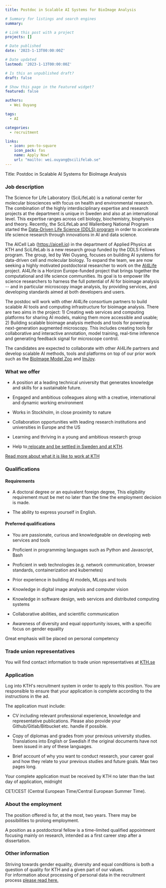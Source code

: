 ```yaml
---
title: Postdoc in Scalable AI Systems for BioImage Analysis

# Summary for listings and search engines
summary: 

# Link this post with a project
projects: []

# Date published
date: '2023-1-13T00:00:00Z'

# Date updated
lastmod: '2023-1-13T00:00:00Z'

# Is this an unpublished draft?
draft: false

# Show this page in the Featured widget?
featured: false

authors:
  - Wei Ouyang

tags:
  - AI

categories:
  - recruitment

links:
  - icon: pen-to-square
    icon_pack: fas
    name: Apply Now!
    url: "mailto: wei.ouyang@scilifelab.se"
---
```

Title:  Postdoc in Scalable AI Systems for BioImage Analysis

### Job description

The Science for Life Laboratory (SciLifeLab) is a national center for molecular biosciences with focus on health and environmental research. The combination of the highly interdisciplinary expertise and research projects at the department is unique in Sweden and also at an international level. This expertise ranges across cell biology, biochemistry, biophysics and theory. Recently, the SciLifeLab and Wallenberg National Program started the [Data-Driven Life Science (DDLS) program](https://www.scilifelab.se/data-driven/) in order to accelerate life science research through innovations in AI and data science.

The AICell Lab (https://aicell.io) in the department of Applied Physics at KTH and SciLifeLab is a new research group funded by the DDLS Fellows program. The group, led by Wei Ouyang, focuses on building AI systems for data-driven cell and molecular biology. To expand the team, we are now seeking a highly motivated postdoctoral researcher to work on the [AI4Life](https://ai4life.eurobioimaging.eu/) project. AI4Life is a Horizon Europe-funded project that brings together the computational and life science communities. Its goal is to empower life science researchers to harness the full potential of AI for bioimage analysis -- and in particular microscopy image analysis, by providing services, and developing standards aimed at both developers and users.

The postdoc will work with other AI4Life consortium partners to build scalable AI tools and computing infrastructure for bioimage analysis. There are two aims in the project: 1) Creating web services and computing platforms for sharing AI models, making them more accessible and usable; 2) Building scalable bioimage analysis methods and tools for powering next-generation augmented microscopy. This includes creating tools for collaborative and interactive annotation, model training, real-time inference and generating feedback signal for microscope control.

The candidates are expected to collaborate with other AI4Life partners and develop scalable AI methods, tools and platforms on top of our prior work such as the [BioImage Model Zoo](https://www.biorxiv.org/content/10.1101/2022.06.07.495102v1) and [ImJoy](https://www.nature.com/articles/s41592-019-0627-0).

### What we offer 

-   A position at a leading technical university that generates knowledge and skills for a sustainable future.

-   Engaged and ambitious colleagues along with a creative, international and dynamic working environment

-   Works in Stockholm, in close proximity to nature

-   Collaboration opportunities with leading research institutions and universities in Europe and the US

-   Learning and thriving in a young and ambitious research group

-   Help to[ relocate and be settled in Sweden and at KTH](https://www.kth.se/en/om/work-at-kth/relocation).

[Read more about what it is like to work at KTH](https://www.kth.se/en/om/work-at-kth/kth-your-future-workplace-1.49050)

### Qualifications

#### Requirements

-   A doctoral degree or an equivalent foreign degree, This eligibility requirement must be met no later than the time the employment decision is made.

-   The ability to express yourself in English.

#### Preferred qualifications

-   You are passionate, curious and knowledgeable on developing web services and tools

-   Proficient in programming languages such as Python and Javascript, Bash

-   Proficient in web technologies (e.g. network communication, browser standards, containerization and kubernetes)

-   Prior experience in building AI models, MLops and tools

-   Knowledge in digital image analysis and computer vision

-   Knowledge in software design, web services and distributed computing systems

-   Collaborative abilities, and scientific communication 

-   Awareness of diversity and equal opportunity issues, with a specific focus on gender equality

Great emphasis will be placed on personal competency

### Trade union representatives

You will find contact information to trade union representatives at [KTH.se](https://intra.kth.se/en/administration/rekrytering/annonsering/fackrepresentanter-1.500898)

### Application

Log into KTH's recruitment system in order to apply to this position. You are responsible to ensure that your application is complete according to the instructions in the ad.

The application must include:

-   CV including relevant professional experience, knowledge and representative publications. Please also provide your Github/Gitlab/Bitbucket etc. handle if possible.

-   Copy of diplomas and grades from your previous university studies. Translations into English or Swedish if the original documents have not been issued in any of these languages.

-   Brief account of why you want to conduct research, your career goal and how they relate to your previous studies and future goals. Max two pages long.

Your complete application must be received by KTH no later than the last day of application, midnight

CET/CEST (Central European Time/Central European Summer Time).

### About the employment

The position offered is for, at the most, two years. There may be possibilities to prolong employment.

A position as a postdoctoral fellow is a time-limited qualified appointment focusing mainly on research, intended as a first career step after a dissertation.

### Other information

Striving towards gender equality, diversity and equal conditions is both a question of quality for KTH and a given part of our values.\
For information about processing of personal data in the recruitment process [please read here.](https://www.kth.se/en/om/work-at-kth/processing-of-personal-data-in-the-recruitment-process-1.823440)